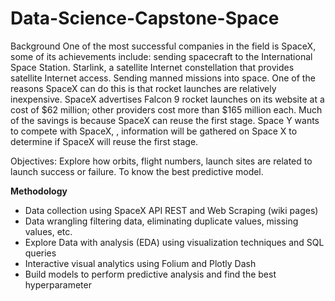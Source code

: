 # Data-Science-Capstone-Space
Background 
One of the most successful companies in the field is SpaceX, some of its achievements include: sending spacecraft to the International Space Station. Starlink, a satellite Internet constellation that provides satellite Internet access. Sending manned missions into space. One of the reasons SpaceX can do this is that rocket launches are relatively inexpensive. SpaceX advertises Falcon 9 rocket launches on its website at a cost of $62 million; other providers cost more than $165 million each. Much of the savings is because SpaceX can reuse the first stage. 
Space Y wants to compete with SpaceX, , information will be gathered on Space X to determine if SpaceX will reuse the first stage.

Objectives:
Explore how orbits, flight numbers, launch sites are related to launch success or failure.
To know the best predictive model.

**Methodology**
- Data collection using SpaceX API REST and Web Scraping (wiki pages)
- Data wrangling filtering data, eliminating duplicate values, missing values, etc.
- Explore Data with analysis (EDA) using visualization techniques and SQL queries
- Interactive visual analytics using Folium and Plotly Dash
- Build models to perform predictive analysis and find the best hyperparameter
